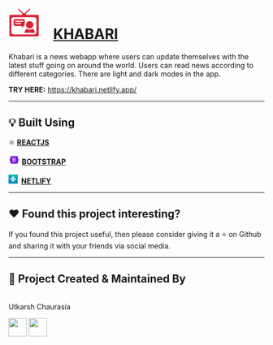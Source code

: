 #  <img src = "public/favicon-96x96.png" width="60" height = "60"/>&emsp;[KHABARI](https://khabari.netlify.app/)


Khabari is a news webapp where users can update themselves with the latest stuff going on around the world. Users can read news according to different categories. There are light and dark modes in the app.

**TRY HERE:** https://khabari.netlify.app/




---

## :bulb: Built Using

⚛️ [**REACTJS**](https://reactjs.org/)<br><br>
![xyz](/public/bootstrap.jpg)&nbsp;[**BOOTSTRAP**](https://getbootstrap.com/)<br><br>
![xyz](/public/netlify.jpg)&ensp;[**NETLIFY**](https://www.netlify.com/)<br>

---


## :heart: Found this project interesting?

If you found this project useful, then please consider giving it a :star: on Github and sharing it with your friends via social media.

---

## :man: Project Created & Maintained By

<img src = "https://avatars2.githubusercontent.com/u/47274683?s=460&u=d0f1b40291f480413ce4ac9a96b6d4603289844e&v=4"  height="120" alt=""> <br>Utkarsh Chaurasia
<p>
<a href = "https://github.com/UtkarshChaurasia"><img src = "http://www.iconninja.com/files/241/825/211/round-collaboration-social-github-code-circle-network-icon.svg" width="36" height = "36"/></a>
<a href = "https://www.linkedin.com/in/utkarshchaurasia/">
<img src = "http://www.iconninja.com/files/863/607/751/network-linkedin-social-connection-circular-circle-media-icon.svg" width="36" height="36"/>
</a>
</p>
